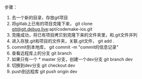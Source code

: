 步骤：

1. 去一个新的目录，存放git项目
2. 将gitlab上已有的项目克隆下来， git clone git@git.debug.live:apt/codemake-ios.git
3. 克隆成功，将已有项目拷贝到克隆下来的文件夹里，和.git文件并列
4. 进入存放.git和项目的文件夹，关联.git文件， git add .
5. commit到本地库， git commit -m "commit的信息记录"
6. 查看远程库上的分支 git branch 
7. 如果只有一个 * master 分支，创建一个dev分支  git branch dev
8. 切换到dev分支 git checkout dev
9. push到远程库  git push origin dev